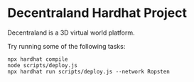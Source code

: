# Decentraland Hardhat Project

Decentraland is a 3D virtual world platform.

Try running some of the following tasks:

```shell
npx hardhat compile
node scripts/deploy.js
npx hardhat run scripts/deploy.js --network Ropsten
```


